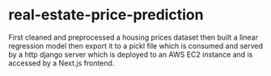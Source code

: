 # real-estate-price-prediction

First cleaned and preprocessed a housing prices dataset then built a linear regression model then export it to a pickl file which is consumed and served by a http django server which is deployed to an AWS EC2 instance and is accessed by a Next.js frontend.